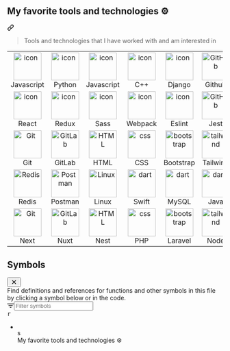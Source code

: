 <div class="markdown-heading" dir="auto"><h2 tabindex="-1" class="heading-element" dir="auto">My favorite tools and technologies ⚙️</h2><a id="user-content-my-favorite-tools-and-technologies-️" class="anchor" aria-label="Permalink: My favorite tools and technologies ⚙️" href="#my-favorite-tools-and-technologies-️"><svg class="octicon octicon-link" viewBox="0 0 16 16" version="1.1" width="16" height="16" aria-hidden="true"><path d="m7.775 3.275 1.25-1.25a3.5 3.5 0 1 1 4.95 4.95l-2.5 2.5a3.5 3.5 0 0 1-4.95 0 .751.751 0 0 1 .018-1.042.751.751 0 0 1 1.042-.018 1.998 1.998 0 0 0 2.83 0l2.5-2.5a2.002 2.002 0 0 0-2.83-2.83l-1.25 1.25a.751.751 0 0 1-1.042-.018.751.751 0 0 1-.018-1.042Zm-4.69 9.64a1.998 1.998 0 0 0 2.83 0l1.25-1.25a.751.751 0 0 1 1.042.018.751.751 0 0 1 .018 1.042l-1.25 1.25a3.5 3.5 0 1 1-4.95-4.95l2.5-2.5a3.5 3.5 0 0 1 4.95 0 .751.751 0 0 1-.018 1.042.751.751 0 0 1-1.042.018 1.998 1.998 0 0 0-2.83 0l-2.5 2.5a1.998 1.998 0 0 0 0 2.83Z"></path></svg></a></div>
<blockquote>
<p dir="auto">Tools and technologies that I have worked with and am interested in</p>
</blockquote>
<markdown-accessiblity-table><table>
  <tbody><tr>
    <td align="center" width="96">
        <a target="_blank" rel="noopener noreferrer nofollow" href="https://camo.githubusercontent.com/b8dc7de058b6dca715cef009bc63e74b49f0747d6252cff3da6e7289bf8774d1/68747470733a2f2f74656368737461636b2d67656e657261746f722e76657263656c2e6170702f74732d69636f6e2e737667"><img src="https://camo.githubusercontent.com/b8dc7de058b6dca715cef009bc63e74b49f0747d6252cff3da6e7289bf8774d1/68747470733a2f2f74656368737461636b2d67656e657261746f722e76657263656c2e6170702f74732d69636f6e2e737667" alt="icon" width="65" style="width: 65px; height: 65px; max-width: 100%;" data-canonical-src="https://techstack-generator.vercel.app/ts-icon.svg"></a>
      <br>Javascript
    </td>
    <td align="center" width="96">
      <a href="#macropower-tech">
        <img src="https://camo.githubusercontent.com/52ec9548f75773e7841dd77f89a654e8a0bc2cce02da2eb43f84240f50351512/68747470733a2f2f74656368737461636b2d67656e657261746f722e76657263656c2e6170702f707974686f6e2d69636f6e2e737667" alt="icon" width="65" height="65" data-canonical-src="https://techstack-generator.vercel.app/python-icon.svg" style="max-width: 100%;">
      </a>
      <br>Python
    </td>
    <td align="center" width="96">
        <a target="_blank" rel="noopener noreferrer nofollow" href="https://camo.githubusercontent.com/0418a2bf25601cc5d8fae74f654b10d5734360ff2b1bb3b2fea4bb086baf5586/68747470733a2f2f74656368737461636b2d67656e657261746f722e76657263656c2e6170702f6a732d69636f6e2e737667"><img src="https://camo.githubusercontent.com/0418a2bf25601cc5d8fae74f654b10d5734360ff2b1bb3b2fea4bb086baf5586/68747470733a2f2f74656368737461636b2d67656e657261746f722e76657263656c2e6170702f6a732d69636f6e2e737667" alt="icon" width="65" height="65" data-canonical-src="https://techstack-generator.vercel.app/js-icon.svg" style="max-width: 100%;"></a>
      <br>Javascript
    </td>
    <td align="center" width="96">
        <a target="_blank" rel="noopener noreferrer nofollow" href="https://camo.githubusercontent.com/5cbf52740afc324c4f1a132543c6de32bf96ef976e482aca9d374589dd1b3d4d/68747470733a2f2f74656368737461636b2d67656e657261746f722e76657263656c2e6170702f6370702d69636f6e2e737667"><img src="https://camo.githubusercontent.com/5cbf52740afc324c4f1a132543c6de32bf96ef976e482aca9d374589dd1b3d4d/68747470733a2f2f74656368737461636b2d67656e657261746f722e76657263656c2e6170702f6370702d69636f6e2e737667" alt="icon" width="65" height="65" data-canonical-src="https://techstack-generator.vercel.app/cpp-icon.svg" style="max-width: 100%;"></a>
      <br>C++
    </td>
    <td align="center" width="96">
        <a target="_blank" rel="noopener noreferrer nofollow" href="https://camo.githubusercontent.com/b24750380ccf58b0c7d79c7875d7300b2b99a49061c7e4199ac077c4713f7156/68747470733a2f2f74656368737461636b2d67656e657261746f722e76657263656c2e6170702f646a616e676f2d69636f6e2e737667"><img src="https://camo.githubusercontent.com/b24750380ccf58b0c7d79c7875d7300b2b99a49061c7e4199ac077c4713f7156/68747470733a2f2f74656368737461636b2d67656e657261746f722e76657263656c2e6170702f646a616e676f2d69636f6e2e737667" alt="icon" width="65" height="65" data-canonical-src="https://techstack-generator.vercel.app/django-icon.svg" style="max-width: 100%;"></a>
      <br>Django
    </td>
    <td align="center" width="96">
        <a target="_blank" rel="noopener noreferrer nofollow" href="https://camo.githubusercontent.com/19cf1f6246a55a20a2fc585c1517827a55ab59b18a5306974f54a5b6f4e35fc9/68747470733a2f2f74656368737461636b2d67656e657261746f722e76657263656c2e6170702f6769746875622d69636f6e2e737667"><img src="https://camo.githubusercontent.com/19cf1f6246a55a20a2fc585c1517827a55ab59b18a5306974f54a5b6f4e35fc9/68747470733a2f2f74656368737461636b2d67656e657261746f722e76657263656c2e6170702f6769746875622d69636f6e2e737667" width="65" height="65" alt="GitHub" data-canonical-src="https://techstack-generator.vercel.app/github-icon.svg" style="max-width: 100%;"></a>
      <br>Github
    </td>
          <td align="center" width="96">
        <a target="_blank" rel="noopener noreferrer nofollow" href="https://camo.githubusercontent.com/9fcd23b962db5fdfc4be49d1daedc6bbbfdcc0cca4cc25792a4be616b8bd56e6/68747470733a2f2f74656368737461636b2d67656e657261746f722e76657263656c2e6170702f726573746170692d69636f6e2e737667"><img src="https://camo.githubusercontent.com/9fcd23b962db5fdfc4be49d1daedc6bbbfdcc0cca4cc25792a4be616b8bd56e6/68747470733a2f2f74656368737461636b2d67656e657261746f722e76657263656c2e6170702f726573746170692d69636f6e2e737667" width="65" height="65" alt="Rest API" data-canonical-src="https://techstack-generator.vercel.app/restapi-icon.svg" style="max-width: 100%;"></a>
      <br>Rest API
    </td>
    <td align="center" width="96">
        <a target="_blank" rel="noopener noreferrer nofollow" href="https://camo.githubusercontent.com/2d821f427e22599bab98d58d10af94518c146882fb0037e742f69354aacacb6c/68747470733a2f2f74656368737461636b2d67656e657261746f722e76657263656c2e6170702f646f636b65722d69636f6e2e737667"><img src="https://camo.githubusercontent.com/2d821f427e22599bab98d58d10af94518c146882fb0037e742f69354aacacb6c/68747470733a2f2f74656368737461636b2d67656e657261746f722e76657263656c2e6170702f646f636b65722d69636f6e2e737667" width="65" height="65" alt="Rest API" data-canonical-src="https://techstack-generator.vercel.app/docker-icon.svg" style="max-width: 100%;"></a>
      <br>Docker
    </td>
    <td align="center" width="96">
        <a target="_blank" rel="noopener noreferrer nofollow" href="https://camo.githubusercontent.com/ca8676621360fbaf31b9aca54d45d5e19e1695ca8247bbb216eaeb81ea05cd85/68747470733a2f2f74656368737461636b2d67656e657261746f722e76657263656c2e6170702f6373686172702d69636f6e2e737667"><img src="https://camo.githubusercontent.com/ca8676621360fbaf31b9aca54d45d5e19e1695ca8247bbb216eaeb81ea05cd85/68747470733a2f2f74656368737461636b2d67656e657261746f722e76657263656c2e6170702f6373686172702d69636f6e2e737667" alt="icon" width="65" style="width: 65px; height: 65px; max-width: 100%;" data-canonical-src="https://techstack-generator.vercel.app/csharp-icon.svg"></a>
      <br>C#
    </td>
  </tr>
  <tr>
    <td align="center" width="96">
        <a target="_blank" rel="noopener noreferrer nofollow" href="https://camo.githubusercontent.com/48a026f4399514afed27e76efb9f48e139a0ba4b613d933a8c7a094dc1da475c/68747470733a2f2f74656368737461636b2d67656e657261746f722e76657263656c2e6170702f72656163742d69636f6e2e737667"><img src="https://camo.githubusercontent.com/48a026f4399514afed27e76efb9f48e139a0ba4b613d933a8c7a094dc1da475c/68747470733a2f2f74656368737461636b2d67656e657261746f722e76657263656c2e6170702f72656163742d69636f6e2e737667" alt="icon" width="65" style="width: 65px; height: 65px; max-width: 100%;" data-canonical-src="https://techstack-generator.vercel.app/react-icon.svg"></a>
      <br>React
    </td>
    <td align="center" width="96">
      <a href="#macropower-tech">
        <img src="https://camo.githubusercontent.com/f11e1481e5e3499035c7d93b1c29b4ae58c79a188807c27fefb457ffd3ff8963/68747470733a2f2f74656368737461636b2d67656e657261746f722e76657263656c2e6170702f72656475782d69636f6e2e737667" alt="icon" width="65" style="width: 65px; height: 65px; max-width: 100%;" data-canonical-src="https://techstack-generator.vercel.app/redux-icon.svg">
      </a>
      <br>Redux
    </td>
    <td align="center" width="96">
        <a target="_blank" rel="noopener noreferrer nofollow" href="https://camo.githubusercontent.com/844bacd29bef5706e975b954e993324a2a756e976be14ae21d69c045077fdf30/68747470733a2f2f74656368737461636b2d67656e657261746f722e76657263656c2e6170702f736173732d69636f6e2e737667"><img src="https://camo.githubusercontent.com/844bacd29bef5706e975b954e993324a2a756e976be14ae21d69c045077fdf30/68747470733a2f2f74656368737461636b2d67656e657261746f722e76657263656c2e6170702f736173732d69636f6e2e737667" alt="icon" width="65" style="width: 65px; height: 65px; max-width: 100%;" data-canonical-src="https://techstack-generator.vercel.app/sass-icon.svg"></a>
      <br>Sass
    </td>
    <td align="center" width="96">
        <a target="_blank" rel="noopener noreferrer nofollow" href="https://camo.githubusercontent.com/06187b72fe2f30427175d4aa9586942c65db4d83e7f026df0fb755c87d324e3a/68747470733a2f2f74656368737461636b2d67656e657261746f722e76657263656c2e6170702f7765627061636b2d69636f6e2e737667"><img src="https://camo.githubusercontent.com/06187b72fe2f30427175d4aa9586942c65db4d83e7f026df0fb755c87d324e3a/68747470733a2f2f74656368737461636b2d67656e657261746f722e76657263656c2e6170702f7765627061636b2d69636f6e2e737667" alt="icon" width="65" height="65" data-canonical-src="https://techstack-generator.vercel.app/webpack-icon.svg" style="max-width: 100%;"></a>
      <br>Webpack
    </td>
    <td align="center" width="96">
        <a target="_blank" rel="noopener noreferrer nofollow" href="https://camo.githubusercontent.com/06fb9a1e32a84415c65297e73bf685b7af0e36e1feeef56d802556a1bd496cda/68747470733a2f2f74656368737461636b2d67656e657261746f722e76657263656c2e6170702f65736c696e742d69636f6e2e737667"><img src="https://camo.githubusercontent.com/06fb9a1e32a84415c65297e73bf685b7af0e36e1feeef56d802556a1bd496cda/68747470733a2f2f74656368737461636b2d67656e657261746f722e76657263656c2e6170702f65736c696e742d69636f6e2e737667" alt="icon" width="65" height="65" data-canonical-src="https://techstack-generator.vercel.app/eslint-icon.svg" style="max-width: 100%;"></a>
      <br>Eslint
    </td>
    <td align="center" width="96">
        <a target="_blank" rel="noopener noreferrer nofollow" href="https://camo.githubusercontent.com/4bdea086814cfdab47656c632a1e859b09947c1c728fc153bdfdc5003c7665e7/68747470733a2f2f74656368737461636b2d67656e657261746f722e76657263656c2e6170702f6a6573742d69636f6e2e737667"><img src="https://camo.githubusercontent.com/4bdea086814cfdab47656c632a1e859b09947c1c728fc153bdfdc5003c7665e7/68747470733a2f2f74656368737461636b2d67656e657261746f722e76657263656c2e6170702f6a6573742d69636f6e2e737667" width="65" height="65" alt="GitHub" data-canonical-src="https://techstack-generator.vercel.app/jest-icon.svg" style="max-width: 100%;"></a>
      <br>Jest
    </td>
          <td align="center" width="96">
        <a target="_blank" rel="noopener noreferrer nofollow" href="https://camo.githubusercontent.com/08f2616561bbb10aee298c537bd9deae09788c8585a38b14ddb36a0cf58eaf0c/68747470733a2f2f74656368737461636b2d67656e657261746f722e76657263656c2e6170702f6772617068716c2d69636f6e2e737667"><img src="https://camo.githubusercontent.com/08f2616561bbb10aee298c537bd9deae09788c8585a38b14ddb36a0cf58eaf0c/68747470733a2f2f74656368737461636b2d67656e657261746f722e76657263656c2e6170702f6772617068716c2d69636f6e2e737667" width="65" height="65" alt="Rest API" data-canonical-src="https://techstack-generator.vercel.app/graphql-icon.svg" style="max-width: 100%;"></a>
      <br>GraphQL
    </td>
    <td align="center" width="96">
        <a target="_blank" rel="noopener noreferrer nofollow" href="https://camo.githubusercontent.com/e30b24e8768c4a5b9386baba74c2352d3f217e767b33c2dea051c7a0fb3e7310/68747470733a2f2f74656368737461636b2d67656e657261746f722e76657263656c2e6170702f6b756265726e657465732d69636f6e2e737667"><img src="https://camo.githubusercontent.com/e30b24e8768c4a5b9386baba74c2352d3f217e767b33c2dea051c7a0fb3e7310/68747470733a2f2f74656368737461636b2d67656e657261746f722e76657263656c2e6170702f6b756265726e657465732d69636f6e2e737667" width="65" height="65" alt="Rest API" data-canonical-src="https://techstack-generator.vercel.app/kubernetes-icon.svg" style="max-width: 100%;"></a>
      <br>Kubernetes
    </td>
    <td align="center" width="96">
        <a target="_blank" rel="noopener noreferrer nofollow" href="https://camo.githubusercontent.com/e914c0e2dafdbf72f0a912f5620bf5048473024747e61323100770b0724ecd6e/68747470733a2f2f74656368737461636b2d67656e657261746f722e76657263656c2e6170702f6177732d69636f6e2e737667"><img src="https://camo.githubusercontent.com/e914c0e2dafdbf72f0a912f5620bf5048473024747e61323100770b0724ecd6e/68747470733a2f2f74656368737461636b2d67656e657261746f722e76657263656c2e6170702f6177732d69636f6e2e737667" alt="icon" width="65" style="width: 65px; height: 65px; max-width: 100%;" data-canonical-src="https://techstack-generator.vercel.app/aws-icon.svg"></a>
      <br>AWS
    </td>
  </tr>
  <tr>
    <td align="center" width="96">
        <a target="_blank" rel="noopener noreferrer nofollow" href="https://camo.githubusercontent.com/97355a4f48ed3fe5d9763f1d151b4b9716c0e444461c9b54512042336886ba7e/68747470733a2f2f736b696c6c69636f6e732e6465762f69636f6e733f693d676974"><img src="https://camo.githubusercontent.com/97355a4f48ed3fe5d9763f1d151b4b9716c0e444461c9b54512042336886ba7e/68747470733a2f2f736b696c6c69636f6e732e6465762f69636f6e733f693d676974" width="65" height="65" alt="Git" data-canonical-src="https://skillicons.dev/icons?i=git" style="max-width: 100%;"></a>
      <br>Git
    </td>
    <td align="center" width="96">
        <a target="_blank" rel="noopener noreferrer nofollow" href="https://camo.githubusercontent.com/1126e4eacac4fce6b6033af064f8c3bd43e7bacb5624e7a7cc91f27fe2120d3e/68747470733a2f2f736b696c6c69636f6e732e6465762f69636f6e733f693d6769746c6162"><img src="https://camo.githubusercontent.com/1126e4eacac4fce6b6033af064f8c3bd43e7bacb5624e7a7cc91f27fe2120d3e/68747470733a2f2f736b696c6c69636f6e732e6465762f69636f6e733f693d6769746c6162" width="65" height="65" alt="GitLab" data-canonical-src="https://skillicons.dev/icons?i=gitlab" style="max-width: 100%;"></a>
      <br>GitLab
    </td>
    <td align="center" width="96">
        <a target="_blank" rel="noopener noreferrer nofollow" href="https://camo.githubusercontent.com/4c31cabd8b3aa138d55adcf0a5415e5f71f38f4f5eb0ef7312ef675077834b8d/68747470733a2f2f736b696c6c69636f6e732e6465762f69636f6e733f693d68746d6c"><img src="https://camo.githubusercontent.com/4c31cabd8b3aa138d55adcf0a5415e5f71f38f4f5eb0ef7312ef675077834b8d/68747470733a2f2f736b696c6c69636f6e732e6465762f69636f6e733f693d68746d6c" width="65" height="65" alt="HTML" data-canonical-src="https://skillicons.dev/icons?i=html" style="max-width: 100%;"></a>
      <br>HTML
    </td>
    <td align="center" width="96">
        <a target="_blank" rel="noopener noreferrer nofollow" href="https://camo.githubusercontent.com/e531a79257b93921f8b58efa952eb049ceb2672bcf57bd666165476261c145a8/68747470733a2f2f736b696c6c69636f6e732e6465762f69636f6e733f693d637373"><img src="https://camo.githubusercontent.com/e531a79257b93921f8b58efa952eb049ceb2672bcf57bd666165476261c145a8/68747470733a2f2f736b696c6c69636f6e732e6465762f69636f6e733f693d637373" width="65" height="65" alt="css" data-canonical-src="https://skillicons.dev/icons?i=css" style="max-width: 100%;"></a>
      <br>CSS
    </td>
    <td align="center" width="96">
        <a target="_blank" rel="noopener noreferrer nofollow" href="https://camo.githubusercontent.com/c2a1c48be1091ce6a771794bf0b3bc45b58e5ce1531810e48cea88a7bae4c121/68747470733a2f2f736b696c6c69636f6e732e6465762f69636f6e733f693d626f6f747374726170"><img src="https://camo.githubusercontent.com/c2a1c48be1091ce6a771794bf0b3bc45b58e5ce1531810e48cea88a7bae4c121/68747470733a2f2f736b696c6c69636f6e732e6465762f69636f6e733f693d626f6f747374726170" width="65" height="65" alt="bootstrap" data-canonical-src="https://skillicons.dev/icons?i=bootstrap" style="max-width: 100%;"></a>
      <br>Bootstrap
    </td>
    <td align="center" width="96">
        <a target="_blank" rel="noopener noreferrer nofollow" href="https://camo.githubusercontent.com/90821127892b2ab8fed54a30b62e3875250c25b0ff2b0466eade956773d27126/68747470733a2f2f736b696c6c69636f6e732e6465762f69636f6e733f693d7461696c77696e64"><img src="https://camo.githubusercontent.com/90821127892b2ab8fed54a30b62e3875250c25b0ff2b0466eade956773d27126/68747470733a2f2f736b696c6c69636f6e732e6465762f69636f6e733f693d7461696c77696e64" width="65" height="65" alt="tailwind" data-canonical-src="https://skillicons.dev/icons?i=tailwind" style="max-width: 100%;"></a>
      <br>Tailwind
    </td>
        <td align="center" width="96">
        <a target="_blank" rel="noopener noreferrer nofollow" href="https://camo.githubusercontent.com/92b57616aa8c824a491469633dc693341da362ae233bf03e0384cfb9a154ddcf/68747470733a2f2f736b696c6c69636f6e732e6465762f69636f6e733f693d6a7175657279"><img src="https://camo.githubusercontent.com/92b57616aa8c824a491469633dc693341da362ae233bf03e0384cfb9a154ddcf/68747470733a2f2f736b696c6c69636f6e732e6465762f69636f6e733f693d6a7175657279" width="65" height="65" alt="jquery" data-canonical-src="https://skillicons.dev/icons?i=jquery" style="max-width: 100%;"></a>
      <br>JQuery
    </td>
        <td align="center" width="96">
        <a target="_blank" rel="noopener noreferrer nofollow" href="https://camo.githubusercontent.com/0ac523e295393e5fb91b13ed8e2bf2cf1bc9669ef91cbe6eaab903a149213087/68747470733a2f2f736b696c6c69636f6e732e6465762f69636f6e733f693d706f737467726573"><img src="https://camo.githubusercontent.com/0ac523e295393e5fb91b13ed8e2bf2cf1bc9669ef91cbe6eaab903a149213087/68747470733a2f2f736b696c6c69636f6e732e6465762f69636f6e733f693d706f737467726573" width="65" height="65" alt="jquery" data-canonical-src="https://skillicons.dev/icons?i=postgres" style="max-width: 100%;"></a>
      <br>PostgreSQL
    </td>
            <td align="center" width="96">
        <a target="_blank" rel="noopener noreferrer nofollow" href="https://camo.githubusercontent.com/533eb0313af568d57d5bd22dea49ab0264b4dda628cfa7aa9a76991bcc8c122e/68747470733a2f2f736b696c6c69636f6e732e6465762f69636f6e733f693d646f746e6574"><img src="https://camo.githubusercontent.com/533eb0313af568d57d5bd22dea49ab0264b4dda628cfa7aa9a76991bcc8c122e/68747470733a2f2f736b696c6c69636f6e732e6465762f69636f6e733f693d646f746e6574" width="65" height="65" alt="ASP.NET Core" data-canonical-src="https://skillicons.dev/icons?i=dotnet" style="max-width: 100%;"></a>
      <br>ASP.NET
    </td>
  </tr>
   <tr>
    <td align="center" width="96">
        <a target="_blank" rel="noopener noreferrer nofollow" href="https://camo.githubusercontent.com/92627937ec07def0c9573cbe54b33be2051da333e2c9ff0508d53054ff54495c/68747470733a2f2f736b696c6c69636f6e732e6465762f69636f6e733f693d7265646973"><img src="https://camo.githubusercontent.com/92627937ec07def0c9573cbe54b33be2051da333e2c9ff0508d53054ff54495c/68747470733a2f2f736b696c6c69636f6e732e6465762f69636f6e733f693d7265646973" width="65" height="65" alt="Redis" data-canonical-src="https://skillicons.dev/icons?i=redis" style="max-width: 100%;"></a>
      <br>Redis
    </td>
        <td align="center" width="96">
        <a target="_blank" rel="noopener noreferrer nofollow" href="https://camo.githubusercontent.com/cac9cb122b22e852f5624d103e8656925976bf1a807a6bf4cd6751420731836f/68747470733a2f2f736b696c6c69636f6e732e6465762f69636f6e733f693d706f73746d616e"><img src="https://camo.githubusercontent.com/cac9cb122b22e852f5624d103e8656925976bf1a807a6bf4cd6751420731836f/68747470733a2f2f736b696c6c69636f6e732e6465762f69636f6e733f693d706f73746d616e" width="65" height="65" alt="Postman" data-canonical-src="https://skillicons.dev/icons?i=postman" style="max-width: 100%;"></a>
      <br>Postman
    </td>
            <td align="center" width="96">
        <a target="_blank" rel="noopener noreferrer nofollow" href="https://camo.githubusercontent.com/43dbc6cca16645e547d8a1205fbb8f93e2a76e5f3e42641751e6950040c078f5/68747470733a2f2f736b696c6c69636f6e732e6465762f69636f6e733f693d6c696e7578"><img src="https://camo.githubusercontent.com/43dbc6cca16645e547d8a1205fbb8f93e2a76e5f3e42641751e6950040c078f5/68747470733a2f2f736b696c6c69636f6e732e6465762f69636f6e733f693d6c696e7578" width="65" height="65" alt="Linux" data-canonical-src="https://skillicons.dev/icons?i=linux" style="max-width: 100%;"></a>
      <br>Linux
    </td>
    <td align="center" width="96">
        <a target="_blank" rel="noopener noreferrer nofollow" href="https://camo.githubusercontent.com/887bf80b7dd6cacf81a2011683c3a0e86f584af5f0eb78d62f0d6e6f7f633826/68747470733a2f2f74656368737461636b2d67656e657261746f722e76657263656c2e6170702f73776966742d69636f6e2e737667"><img src="https://camo.githubusercontent.com/887bf80b7dd6cacf81a2011683c3a0e86f584af5f0eb78d62f0d6e6f7f633826/68747470733a2f2f74656368737461636b2d67656e657261746f722e76657263656c2e6170702f73776966742d69636f6e2e737667" width="65" height="65" alt="dart" data-canonical-src="https://techstack-generator.vercel.app/swift-icon.svg" style="max-width: 100%;"></a>
      <br>Swift
    </td>
    <td align="center" width="96">
        <a target="_blank" rel="noopener noreferrer nofollow" href="https://camo.githubusercontent.com/69fa8ed185f6026de241b4a3eb05855be4660cbc2d36f01b9e9b64e32e0472da/68747470733a2f2f74656368737461636b2d67656e657261746f722e76657263656c2e6170702f6d7973716c2d69636f6e2e737667"><img src="https://camo.githubusercontent.com/69fa8ed185f6026de241b4a3eb05855be4660cbc2d36f01b9e9b64e32e0472da/68747470733a2f2f74656368737461636b2d67656e657261746f722e76657263656c2e6170702f6d7973716c2d69636f6e2e737667" width="65" height="65" alt="dart" data-canonical-src="https://techstack-generator.vercel.app/mysql-icon.svg" style="max-width: 100%;"></a>
      <br>MySQL
    </td>
    <td align="center" width="96">
        <a target="_blank" rel="noopener noreferrer nofollow" href="https://camo.githubusercontent.com/05ca6c6f4f9d878c155e24f518dc8ea55fe3a93627f9e45ed2df034f5d4561d3/68747470733a2f2f74656368737461636b2d67656e657261746f722e76657263656c2e6170702f6a6176612d69636f6e2e737667"><img src="https://camo.githubusercontent.com/05ca6c6f4f9d878c155e24f518dc8ea55fe3a93627f9e45ed2df034f5d4561d3/68747470733a2f2f74656368737461636b2d67656e657261746f722e76657263656c2e6170702f6a6176612d69636f6e2e737667" width="65" height="65" alt="dart" data-canonical-src="https://techstack-generator.vercel.app/java-icon.svg" style="max-width: 100%;"></a>
      <br>Java
    </td>
    <td align="center" width="96">
        <a target="_blank" rel="noopener noreferrer nofollow" href="https://camo.githubusercontent.com/0b83320f8c4316193b78ab4b7cf1e272eac7a3d66efeaf8ae22d09518613ff8d/68747470733a2f2f736b696c6c69636f6e732e6465762f69636f6e733f693d616e67756c6172"><img src="https://camo.githubusercontent.com/0b83320f8c4316193b78ab4b7cf1e272eac7a3d66efeaf8ae22d09518613ff8d/68747470733a2f2f736b696c6c69636f6e732e6465762f69636f6e733f693d616e67756c6172" width="65" height="65" alt="dart" data-canonical-src="https://skillicons.dev/icons?i=angular" style="max-width: 100%;"></a>
      <br>Angular
    </td>
    <td align="center" width="96">
        <a target="_blank" rel="noopener noreferrer nofollow" href="https://camo.githubusercontent.com/fca59a5a96d304d533795c7a6b78ad67a6ea3f43a0be9759f73980ec50d2cf41/68747470733a2f2f736b696c6c69636f6e732e6465762f69636f6e733f693d767565"><img src="https://camo.githubusercontent.com/fca59a5a96d304d533795c7a6b78ad67a6ea3f43a0be9759f73980ec50d2cf41/68747470733a2f2f736b696c6c69636f6e732e6465762f69636f6e733f693d767565" width="65" height="65" alt="dart" data-canonical-src="https://skillicons.dev/icons?i=vue" style="max-width: 100%;"></a>
      <br>Vue
    </td>
    <td align="center" width="96">
        <a target="_blank" rel="noopener noreferrer nofollow" href="https://camo.githubusercontent.com/cfabfd6c51bf958a5e7f76c059363a776a6a68f21f53ad593d9d5c9218012a3e/68747470733a2f2f62727568696e2e736f6674776172652f696d672f6c6f676f732f7079746573742e737667"><img src="https://camo.githubusercontent.com/cfabfd6c51bf958a5e7f76c059363a776a6a68f21f53ad593d9d5c9218012a3e/68747470733a2f2f62727568696e2e736f6674776172652f696d672f6c6f676f732f7079746573742e737667" width="65" height="65" alt="dart" data-canonical-src="https://bruhin.software/img/logos/pytest.svg" style="max-width: 100%;"></a>
      <br>Pytest
    </td>
  </tr>
  <tr>
  </tr><tr>
    <td align="center" width="96">
        <a target="_blank" rel="noopener noreferrer nofollow" href="https://camo.githubusercontent.com/d497939090636f804984724017254c02d72c3b4c9d69976cfa4ad3159eae8ff4/68747470733a2f2f736b696c6c69636f6e732e6465762f69636f6e733f693d6e657874"><img src="https://camo.githubusercontent.com/d497939090636f804984724017254c02d72c3b4c9d69976cfa4ad3159eae8ff4/68747470733a2f2f736b696c6c69636f6e732e6465762f69636f6e733f693d6e657874" width="65" height="65" alt="Git" data-canonical-src="https://skillicons.dev/icons?i=next" style="max-width: 100%;"></a>
      <br>Next
    </td>
    <td align="center" width="96">
        <a target="_blank" rel="noopener noreferrer nofollow" href="https://camo.githubusercontent.com/307e6e7b2379792d2b380257583304154ac84c80ef9a20e5c33acf4c7f2b240b/68747470733a2f2f736b696c6c69636f6e732e6465762f69636f6e733f693d6e757874"><img src="https://camo.githubusercontent.com/307e6e7b2379792d2b380257583304154ac84c80ef9a20e5c33acf4c7f2b240b/68747470733a2f2f736b696c6c69636f6e732e6465762f69636f6e733f693d6e757874" width="65" height="65" alt="GitLab" data-canonical-src="https://skillicons.dev/icons?i=nuxt" style="max-width: 100%;"></a>
      <br>Nuxt
    </td>
    <td align="center" width="96">
        <a target="_blank" rel="noopener noreferrer nofollow" href="https://camo.githubusercontent.com/107dd747a9614a5ea174c8076f9cf81a268f52287621fac830ca4f85d309f8c9/68747470733a2f2f736b696c6c69636f6e732e6465762f69636f6e733f693d6e657374"><img src="https://camo.githubusercontent.com/107dd747a9614a5ea174c8076f9cf81a268f52287621fac830ca4f85d309f8c9/68747470733a2f2f736b696c6c69636f6e732e6465762f69636f6e733f693d6e657374" width="65" height="65" alt="HTML" data-canonical-src="https://skillicons.dev/icons?i=nest" style="max-width: 100%;"></a>
      <br>Nest
    </td>
    <td align="center" width="96">
        <a target="_blank" rel="noopener noreferrer nofollow" href="https://camo.githubusercontent.com/05a53d5a581a9877f61cf0d80b5b93ccfebdca3a414d0d943287552639be18f6/68747470733a2f2f736b696c6c69636f6e732e6465762f69636f6e733f693d706870"><img src="https://camo.githubusercontent.com/05a53d5a581a9877f61cf0d80b5b93ccfebdca3a414d0d943287552639be18f6/68747470733a2f2f736b696c6c69636f6e732e6465762f69636f6e733f693d706870" width="65" height="65" alt="css" data-canonical-src="https://skillicons.dev/icons?i=php" style="max-width: 100%;"></a>
      <br>PHP
    </td>
    <td align="center" width="96">
        <a target="_blank" rel="noopener noreferrer nofollow" href="https://camo.githubusercontent.com/c13b98c833933f68c7824fd047855dc5059276cb0ee54a743afe7a714bd23921/68747470733a2f2f736b696c6c69636f6e732e6465762f69636f6e733f693d6c61726176656c"><img src="https://camo.githubusercontent.com/c13b98c833933f68c7824fd047855dc5059276cb0ee54a743afe7a714bd23921/68747470733a2f2f736b696c6c69636f6e732e6465762f69636f6e733f693d6c61726176656c" width="65" height="65" alt="bootstrap" data-canonical-src="https://skillicons.dev/icons?i=laravel" style="max-width: 100%;"></a>
      <br>Laravel
    </td>
    <td align="center" width="96">
        <a target="_blank" rel="noopener noreferrer nofollow" href="https://camo.githubusercontent.com/9d605bb01223fbadc2e9ad0a86fdcb88d997a39035bbe99003681cccb35b6cee/68747470733a2f2f736b696c6c69636f6e732e6465762f69636f6e733f693d6e6f6465"><img src="https://camo.githubusercontent.com/9d605bb01223fbadc2e9ad0a86fdcb88d997a39035bbe99003681cccb35b6cee/68747470733a2f2f736b696c6c69636f6e732e6465762f69636f6e733f693d6e6f6465" width="65" height="65" alt="tailwind" data-canonical-src="https://skillicons.dev/icons?i=node" style="max-width: 100%;"></a>
      <br>Node
    </td>
        <td align="center" width="96">
        <a target="_blank" rel="noopener noreferrer nofollow" href="https://camo.githubusercontent.com/4f38bde15cc741aaec976cfa6e7006f82777f427419c58405ccdfc921310ab52/68747470733a2f2f736b696c6c69636f6e732e6465762f69636f6e733f693d65787072657373"><img src="https://camo.githubusercontent.com/4f38bde15cc741aaec976cfa6e7006f82777f427419c58405ccdfc921310ab52/68747470733a2f2f736b696c6c69636f6e732e6465762f69636f6e733f693d65787072657373" width="65" height="65" alt="jquery" data-canonical-src="https://skillicons.dev/icons?i=express" style="max-width: 100%;"></a>
      <br>Express
    </td>
        <td align="center" width="96">
        <a target="_blank" rel="noopener noreferrer nofollow" href="https://camo.githubusercontent.com/5bb755068913bf3733922af33c90ddb10e3629881d2363e108498175d5eac412/68747470733a2f2f736b696c6c69636f6e732e6465762f69636f6e733f693d72756279"><img src="https://camo.githubusercontent.com/5bb755068913bf3733922af33c90ddb10e3629881d2363e108498175d5eac412/68747470733a2f2f736b696c6c69636f6e732e6465762f69636f6e733f693d72756279" width="65" height="65" alt="jquery" data-canonical-src="https://skillicons.dev/icons?i=ruby" style="max-width: 100%;"></a>
      <br>Ruby
    </td>
            <td align="center" width="96">
        <a target="_blank" rel="noopener noreferrer nofollow" href="https://camo.githubusercontent.com/7032f2a4182b55119e84ca64e83fc0871bcc52f8cf6be8a6c5f6960767612dc0/68747470733a2f2f736b696c6c69636f6e732e6465762f69636f6e733f693d676f6c616e67"><img src="https://camo.githubusercontent.com/7032f2a4182b55119e84ca64e83fc0871bcc52f8cf6be8a6c5f6960767612dc0/68747470733a2f2f736b696c6c69636f6e732e6465762f69636f6e733f693d676f6c616e67" width="65" height="65" alt="ASP.NET Core" data-canonical-src="https://skillicons.dev/icons?i=golang" style="max-width: 100%;"></a>
      <br>Go
    </td>
  </tr>
 <tr>
 </tr>
</tbody></table></markdown-accessiblity-table>
</article></div><button hidden=""></button></section></div></div><div class="Box-sc-g0xbh4-0 ktQnIo"></div><div class="Box-sc-g0xbh4-0 ftrSpp panel-content-narrow-styles inner-panel-content-not-narrow"><div id="symbols-pane" class="Box-sc-g0xbh4-0"><div aria-labelledby="symbols-pane-header" class="Box-sc-g0xbh4-0 bJNAmt"><div class="Box-sc-g0xbh4-0 ipXucK"><h2 id="symbols-pane-header" tabindex="-1" class="Box-sc-g0xbh4-0 wMEyi">Symbols</h2><button data-component="IconButton" type="button" aria-label="Close symbols" data-hotkey="Escape" data-no-visuals="true" class="types__StyledButton-sc-ws60qy-0 kOpssM"><svg aria-hidden="true" focusable="false" role="img" class="octicon octicon-x" viewBox="0 0 16 16" width="16" height="16" fill="currentColor" style="display:inline-block;user-select:none;vertical-align:text-bottom;overflow:visible"><path d="M3.72 3.72a.75.75 0 0 1 1.06 0L8 6.94l3.22-3.22a.749.749 0 0 1 1.275.326.749.749 0 0 1-.215.734L9.06 8l3.22 3.22a.749.749 0 0 1-.326 1.275.749.749 0 0 1-.734-.215L8 9.06l-3.22 3.22a.751.751 0 0 1-1.042-.018.751.751 0 0 1-.018-1.042L6.94 8 3.72 4.78a.75.75 0 0 1 0-1.06Z"></path></svg></button></div><div class="Box-sc-g0xbh4-0 fSnQKz">Find definitions and references for functions and other symbols in this file by clicking a symbol below or in the code.</div><span class="TextInputWrapper__TextInputBaseWrapper-sc-1mqhpbi-0 TextInputWrapper-sc-1mqhpbi-1 ljLemL ejSfzT TextInput-wrapper" aria-busy="false"><span class="TextInput-icon"><svg aria-hidden="true" focusable="false" role="img" class="Octicon-sc-9kayk9-0" viewBox="0 0 16 16" width="16" height="16" fill="currentColor" style="display:inline-block;user-select:none;vertical-align:text-bottom;overflow:visible"><path d="M.75 3h14.5a.75.75 0 0 1 0 1.5H.75a.75.75 0 0 1 0-1.5ZM3 7.75A.75.75 0 0 1 3.75 7h8.5a.75.75 0 0 1 0 1.5h-8.5A.75.75 0 0 1 3 7.75Zm3 4a.75.75 0 0 1 .75-.75h2.5a.75.75 0 0 1 0 1.5h-2.5a.75.75 0 0 1-.75-.75Z"></path></svg></span><input type="text" placeholder="Filter symbols" name="Filter symbols" aria-label="Filter symbols" aria-controls="filter-results" aria-expanded="true" aria-autocomplete="list" role="combobox" data-component="input" class="UnstyledTextInput-sc-14ypya-0 cDLBls" value=""/><span class="TextInput-icon"><div class="Box-sc-g0xbh4-0 ckwgci"><kbd>r</kbd></div></span></span><div class="Box-sc-g0xbh4-0 jGYebd"><div id="filter-results" class="Box-sc-g0xbh4-0 kgNotW"><span role="status" aria-live="polite" aria-atomic="true" class="_VisuallyHidden__VisuallyHidden-sc-11jhm7a-0 rTZSs"></span><ul role="tree" aria-label="Code Navigation" data-omit-spacer="true" class="TreeView__UlBox-sc-4ex6b6-0 dgvcvm"><li class="PRIVATE_TreeView-item" tabindex="0" id="0My favorite tools and technologies ⚙️" role="treeitem" aria-labelledby=":Rq6naladaeb:" aria-describedby=":Rq6naladaebH1: :Rq6naladaebH2:" aria-level="1" aria-selected="false"><div class="PRIVATE_TreeView-item-container" style="--level:1"><div style="grid-area:spacer;display:flex"><div style="width:100%;display:flex"></div></div><div id=":Rq6naladaeb:" class="PRIVATE_TreeView-item-content"><span class="PRIVATE_TreeView-item-content-text"><div class="Box-sc-g0xbh4-0 cFPoqW"><div class="Box-sc-g0xbh4-0 brdoto"><div class="Box-sc-g0xbh4-0 jztBjS"></div><div class="Box-sc-g0xbh4-0 ljfOis">s</div></div>  <div title="My favorite tools and technologies ⚙️" class="Truncate__StyledTruncate-sc-23o1d2-0 iQHhGT"><span class="Text-sc-17v1xeu-0 gPDEWA">My favorite tools and technologies ⚙️</span></div></div></span></div></div></li></ul></div></div></div></div></div></div> <!-- --> <!-- --> </div></div></div><div class="Box-sc-g0xbh4-0"></div></div></div></div></div><div id="find-result-marks-container" class="Box-sc-g0xbh4-0 aZrVR"></div><button hidden="" data-testid="" data-hotkey-scope="read-only-cursor-text-area"></button><button hidden=""></button></div> <!-- --> <!-- --> <script type="application/json" id="__PRIMER_DATA_:R0:__">{"resolvedServerColorMode":"day"}</script></div>
</react-app>
</turbo-frame>



  </div>

